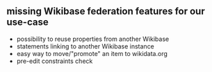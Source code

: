 ## missing Wikibase federation features for our use-case

* possibility to reuse properties from another Wikibase
* statements linking to another Wikibase instance
* easy way to move/"promote" an item to wikidata.org
* pre-edit constraints check

